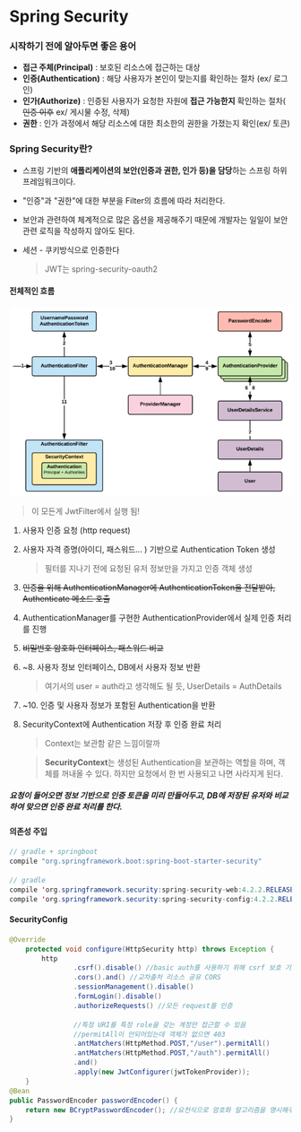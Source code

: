 # Spring Security



### 시작하기 전에 알아두면 좋은 용어

+ **접근 주체(Principal)** : 보호된 리소스에 접근하는 대상
+ **인증(Authentication)** : 해당 사용자가 본인이 맞는지를 확인하는 절차 (ex/ 로그인)
+ **인가(Authorize)** : 인증된 사용자가 요청한 자원에 **접근 가능한지** 확인하는 절차( ~~인증 이후~~  ex/ 게시물 수정, 삭제)
+ **권한** : 인가 과정에서 해당 리소스에 대한 최소한의 권한을 가졌는지 확인(ex/ 토큰)



### Spring Security란?

+ 스프링 기반의 **애플리케이션의 보안(인증과 권한, 인가 등)을 담당**하는 스프링 하위 프레임워크이다.

+ "인증"과 "권한"에 대한 부분을 Filter의 흐름에 따라 처리한다.

+ 보안과 관련하여 체계적으로 많은 옵션을 제공해주기 때문에 개발자는 일일이 보안 관련 로직을 작성하지 않아도 된다.

+ 세션 - 쿠키방식으로 인증한다

  > JWT는 spring-security-oauth2



#### 전체적인 흐름

![image info](springsecurity1.png)

> 이 모든게 JwtFilter에서 실행 됨!

1. 사용자 인증 요청 (http request)

2. 사용자 자격 증명(아이디, 패스워드... ) 기반으로 Authentication Token 생성

   > 필터를 지나기 전에 요청된 유저 정보만을 가지고 인증 객체 생성

3. ~~인증을 위해 AuthenticationManager에 AuthenticationToken을 전달받아, Authenticate 메소드 호출~~

4. AuthenticationManager를 구현한 AuthenticationProvider에서 실제 인증 처리를 진행

5. ~~비밀번호 암호화 인터페이스, 패스워드 비교~~

6. ~8. 사용자 정보 인터페이스, DB에서 사용자 정보 반환

   > 여기서의 user = auth라고 생각해도 될 듯, UserDetails = AuthDetails

9. ~10. 인증 및 사용자 정보가 포함된 Authentication을 반환

11. SecurityContext에 Authentication 저장 후 인증 완료 처리

    > Context는 보관함 같은 느낌이랄까

    > **SecurityContext**는 생성된 Authentication을 보관하는 역할을 하며, 객체를 꺼내올 수 있다. 하지만 요청에서 한 번 사용되고 나면 사라지게 된다.



##### 요청이 들어오면 정보 기반으로 인증 토큰을 미리 만들어두고, DB에 저장된 유저와 비교하여 맞으면 인증 완료 처리를 한다.



#### 의존성 주입

```java
// gradle + springboot
compile "org.springframework.boot:spring-boot-starter-security"

// gradle
compile 'org.springframework.security:spring-security-web:4.2.2.RELEASE'
compile 'org.springframework.security:spring-security-config:4.2.2.RELEASE'
```



#### SecurityConfig

```java
@Override
    protected void configure(HttpSecurity http) throws Exception {
        http
                .csrf().disable() //basic auth를 사용하기 위해 csrf 보호 기능 disable
                .cors().and() //교차출처 리소스 공유 CORS
                .sessionManagement().disable()
                .formLogin().disable()
                .authorizeRequests() //모든 request를 인증
            
            	//특정 URI를 특정 role을 갖는 계정만 접근할 수 있음
                //permitAll이 안되어있는데 객체가 없으면 403
                .antMatchers(HttpMethod.POST,"/user").permitAll() 
                .antMatchers(HttpMethod.POST,"/auth").permitAll()
                .and()
                .apply(new JwtConfigurer(jwtTokenProvider));
    }
@Bean 
public PasswordEncoder passwordEncoder() {
    return new BCryptPasswordEncoder(); //요천식으로 암호화 알고리즘을 명시해주기!
}
```

